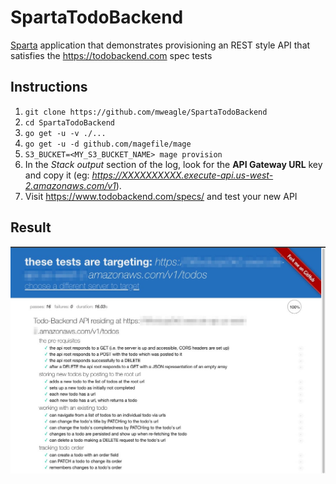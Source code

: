 # SpartaTodoBackend

[Sparta](https://github.com/mweagle/Sparta) application that demonstrates provisioning an REST style API
that satisfies the https://todobackend.com spec tests

## Instructions

1. `git clone https://github.com/mweagle/SpartaTodoBackend`
1. `cd SpartaTodoBackend`
1. `go get -u -v ./...`
1. `go get -u -d github.com/magefile/mage`
1. `S3_BUCKET=<MY_S3_BUCKET_NAME> mage provision`
1. In the _Stack output_ section of the log, look for the **API Gateway URL** key and copy it (eg: _https://XXXXXXXXXX.execute-api.us-west-2.amazonaws.com/v1_).
1. Visit https://www.todobackend.com/specs/ and test your new API

## Result

![Test Results](https://raw.githubusercontent.com/mweagle/SpartaTodoBackend/master/site/test_results.jpg "Test Results")
